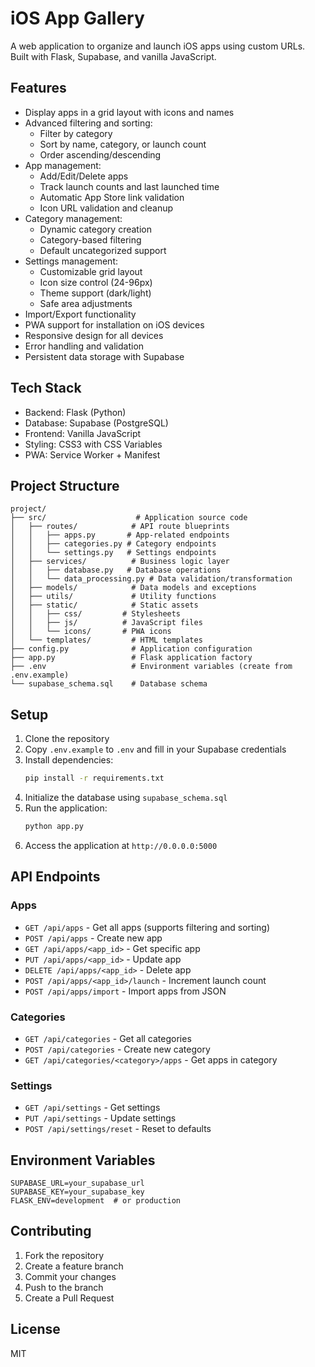# iOS App Gallery

A web application to organize and launch iOS apps using custom URLs. Built with Flask, Supabase, and vanilla JavaScript.

## Features

- Display apps in a grid layout with icons and names
- Advanced filtering and sorting:
  - Filter by category
  - Sort by name, category, or launch count
  - Order ascending/descending
- App management:
  - Add/Edit/Delete apps
  - Track launch counts and last launched time
  - Automatic App Store link validation
  - Icon URL validation and cleanup
- Category management:
  - Dynamic category creation
  - Category-based filtering
  - Default uncategorized support
- Settings management:
  - Customizable grid layout
  - Icon size control (24-96px)
  - Theme support (dark/light)
  - Safe area adjustments
- Import/Export functionality
- PWA support for installation on iOS devices
- Responsive design for all devices
- Error handling and validation
- Persistent data storage with Supabase

## Tech Stack

- Backend: Flask (Python)
- Database: Supabase (PostgreSQL)
- Frontend: Vanilla JavaScript
- Styling: CSS3 with CSS Variables
- PWA: Service Worker + Manifest

## Project Structure

```
project/
├── src/                    # Application source code
│   ├── routes/            # API route blueprints
│   │   ├── apps.py       # App-related endpoints
│   │   ├── categories.py # Category endpoints
│   │   └── settings.py   # Settings endpoints
│   ├── services/          # Business logic layer
│   │   ├── database.py   # Database operations
│   │   └── data_processing.py # Data validation/transformation
│   ├── models/            # Data models and exceptions
│   ├── utils/             # Utility functions
│   ├── static/            # Static assets
│   │   ├── css/         # Stylesheets
│   │   ├── js/          # JavaScript files
│   │   └── icons/       # PWA icons
│   └── templates/         # HTML templates
├── config.py              # Application configuration
├── app.py                 # Flask application factory
├── .env                   # Environment variables (create from .env.example)
└── supabase_schema.sql    # Database schema
```

## Setup

1. Clone the repository
2. Copy `.env.example` to `.env` and fill in your Supabase credentials
3. Install dependencies:
   ```bash
   pip install -r requirements.txt
   ```
4. Initialize the database using `supabase_schema.sql`
5. Run the application:
   ```bash
   python app.py
   ```
6. Access the application at `http://0.0.0.0:5000`

## API Endpoints

### Apps
- `GET /api/apps` - Get all apps (supports filtering and sorting)
- `POST /api/apps` - Create new app
- `GET /api/apps/<app_id>` - Get specific app
- `PUT /api/apps/<app_id>` - Update app
- `DELETE /api/apps/<app_id>` - Delete app
- `POST /api/apps/<app_id>/launch` - Increment launch count
- `POST /api/apps/import` - Import apps from JSON

### Categories
- `GET /api/categories` - Get all categories
- `POST /api/categories` - Create new category
- `GET /api/categories/<category>/apps` - Get apps in category

### Settings
- `GET /api/settings` - Get settings
- `PUT /api/settings` - Update settings
- `POST /api/settings/reset` - Reset to defaults

## Environment Variables

```
SUPABASE_URL=your_supabase_url
SUPABASE_KEY=your_supabase_key
FLASK_ENV=development  # or production
```

## Contributing

1. Fork the repository
2. Create a feature branch
3. Commit your changes
4. Push to the branch
5. Create a Pull Request

## License

MIT
